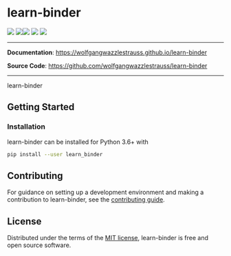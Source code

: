 # learn-binder

![](https://img.shields.io/pypi/v/learn-binder)
![](https://img.shields.io/pypi/pyversions/learn-binder.svg)![](https://img.shields.io/badge/code%20style-black-000000.svg)
![](https://img.shields.io/github/repo-size/wolfgangwazzlestrauss/learn-binder)
![](https://img.shields.io/github/license/wolfgangwazzlestrauss/learn-binder)

---

**Documentation**: https://wolfgangwazzlestrauss.github.io/learn-binder

**Source Code**: https://github.com/wolfgangwazzlestrauss/learn-binder

---

learn-binder

## Getting Started

### Installation

learn-binder can be installed for Python 3.6+ with

```bash
pip install --user learn_binder
```

## Contributing

For guidance on setting up a development environment and making a contribution
to learn-binder, see the [contributing guide](CONTRIBUTING.md).

## License

Distributed under the terms of the [MIT license](LICENSE.md), learn-binder is
free and open source software.
